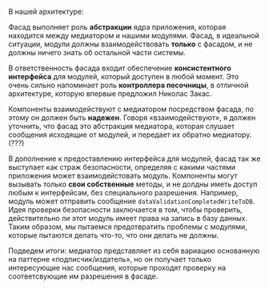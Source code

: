 <!-- ### Использование фасада: абстракция ядра -->

В нашей архитектуре:

Фасад выполняет роль **абстракции** ядра приложения, которая находится между
медиатором и нашими модулями. Фасад, в идеальной ситуации, модули должны
взаимодействовать **только** с фасадом, и не должны ничего знать об остальной
части системы.

В ответственность фасада входит обеспечение **консистентного интерфейса** для
модулей, который доступен в любой момент. Это очень сильно напоминает роль
**контроллера песочницы**, в отличной архитектуре, которую впервые предложил
Николас Закас.

Компоненты взаимодействуют с медиатором посредством фасада, по этому он должен
быть **надежен**. Говоря «взаимодействуют», я должен уточнить, что фасад это
абстракция медиатора, которая слушает сообщения исходящие от модулей, и
передает их обратно медиатору. (???)

В дополнение к предоставлению интерфейса для модулей, фасад так же выступает
как страж безопасности, определяя с какими частями приложения может
взаимодейстовать модуль. Компоненты могут вызывать только **свои собственные**
методы, и не долдны иметь доступ любым к интерфейсам, без специального разрешения.
Например, модуль может отправить сообщение `dataValidationCompletedWriteToDB`.
Идея проверки безопасности заключается в том, чтобы проверить, действительно ли
этот модуль имеет права на запись в базу данных. Таким образом, мы пытаемся
предотвратить проблемы с модулями, которые пытаются делать что-то, что они
делать не должны. 

Подведем итоги: медиатор представляет из себя вариацию основанную на паттерне 
«подписчик/издатель», но он получает только интересующие нас сообщения, которые
проходят проверку на соответсвующие им разрешения в фасаде.